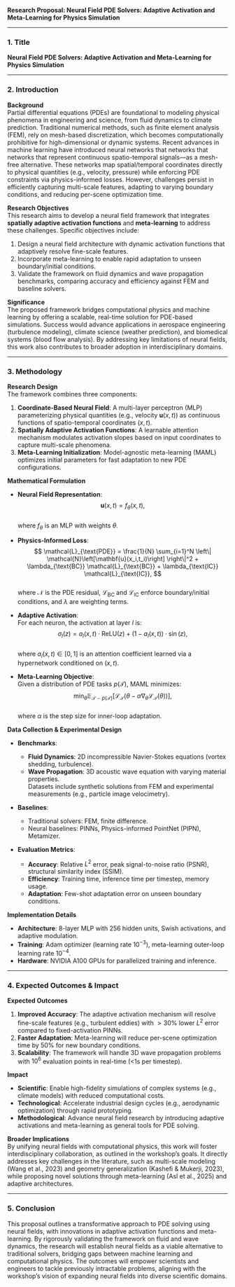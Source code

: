 **Research Proposal: Neural Field PDE Solvers: Adaptive Activation and Meta-Learning for Physics Simulation**

---

### 1. **Title**  
**Neural Field PDE Solvers: Adaptive Activation and Meta-Learning for Physics Simulation**

---

### 2. **Introduction**  
**Background**  
Partial differential equations (PDEs) are foundational to modeling physical phenomena in engineering and science, from fluid dynamics to climate prediction. Traditional numerical methods, such as finite element analysis (FEM), rely on mesh-based discretization, which becomes computationally prohibitive for high-dimensional or dynamic systems. Recent advances in machine learning have introduced neural networks that networks that networks that represent continuous spatio-temporal signals—as a mesh-free alternative. These networks map spatial/temporal coordinates directly to physical quantities (e.g., velocity, pressure) while enforcing PDE constraints via physics-informed losses. However, challenges persist in efficiently capturing multi-scale features, adapting to varying boundary conditions, and reducing per-scene optimization time.

**Research Objectives**  
This research aims to develop a neural field framework that integrates **spatially adaptive activation functions** and **meta-learning** to address these challenges. Specific objectives include:  
1. Design a neural field architecture with dynamic activation functions that adaptively resolve fine-scale features.  
2. Incorporate meta-learning to enable rapid adaptation to unseen boundary/initial conditions.  
3. Validate the framework on fluid dynamics and wave propagation benchmarks, comparing accuracy and efficiency against FEM and baseline solvers.  

**Significance**  
The proposed framework bridges computational physics and machine learning by offering a scalable, real-time solution for PDE-based simulations. Success would advance applications in aerospace engineering (turbulence modeling), climate science (weather prediction), and biomedical systems (blood flow analysis). By addressing key limitations of neural fields, this work also contributes to broader adoption in interdisciplinary domains.

---

### 3. **Methodology**  
**Research Design**  
The framework combines three components:  
1. **Coordinate-Based Neural Field**: A multi-layer perceptron (MLP) parameterizing physical quantities (e.g., velocity $\mathbf{u}(x,t)$) as continuous functions of spatio-temporal coordinates $(x,t)$.  
2. **Spatially Adaptive Activation Functions**: A learnable attention mechanism modulates activation slopes based on input coordinates to capture multi-scale phenomena.  
3. **Meta-Learning Initialization**: Model-agnostic meta-learning (MAML) optimizes initial parameters for fast adaptation to new PDE configurations.  

**Mathematical Formulation**  
- **Neural Field Representation**:  
  $$ \mathbf{u}(x,t) = f_\theta(x,t), $$  
  where $f_\theta$ is an MLP with weights $\theta$.  

- **Physics-Informed Loss**:  
  $$ \mathcal{L}_{\text{PDE}} = \frac{1}{N} \sum_{i=1}^N \left\| \mathcal{N}\left[\mathbf{u}(x_i,t_i)\right] \right\|^2 + \lambda_{\text{BC}} \mathcal{L}_{\text{BC}} + \lambda_{\text{IC}} \mathcal{L}_{\text{IC}}, $$  
  where $\mathcal{N}$ is the PDE residual, $\mathcal{L}_{\text{BC}}$ and $\mathcal{L}_{\text{IC}}$ enforce boundary/initial conditions, and $\lambda$ are weighting terms.  

- **Adaptive Activation**:  
  For each neuron, the activation at layer $l$ is:  
  $$ \sigma_l(z) = a_l(x,t) \cdot \text{ReLU}(z) + (1 - a_l(x,t)) \cdot \sin(z), $$  
  where $a_l(x,t) \in [0,1]$ is an attention coefficient learned via a hypernetwork conditioned on $(x,t)$.  

- **Meta-Learning Objective**:  
  Given a distribution of PDE tasks $p(\mathcal{T})$, MAML minimizes:  
  $$ \min_\theta \mathbb{E}_{\mathcal{T} \sim p(\mathcal{T})} \left[ \mathcal{L}_{\mathcal{T}}\left( \theta - \alpha \nabla_\theta \mathcal{L}_{\mathcal{T}}(\theta) \right) \right], $$  
  where $\alpha$ is the step size for inner-loop adaptation.  

**Data Collection & Experimental Design**  
- **Benchmarks**:  
  - **Fluid Dynamics**: 2D incompressible Navier-Stokes equations (vortex shedding, turbulence).  
  - **Wave Propagation**: 3D acoustic wave equation with varying material properties.  
  Datasets include synthetic solutions from FEM and experimental measurements (e.g., particle image velocimetry).  

- **Baselines**:  
  - Traditional solvers: FEM, finite difference.  
  - Neural baselines: PINNs, Physics-informed PointNet (PIPN), Metamizer.  

- **Evaluation Metrics**:  
  - **Accuracy**: Relative $L^2$ error, peak signal-to-noise ratio (PSNR), structural similarity index (SSIM).  
  - **Efficiency**: Training time, inference time per timestep, memory usage.  
  - **Adaptation**: Few-shot adaptation error on unseen boundary conditions.  

**Implementation Details**  
- **Architecture**: 8-layer MLP with 256 hidden units, Swish activations, and adaptive modulation.  
- **Training**: Adam optimizer (learning rate $10^{-3}$), meta-learning outer-loop learning rate $10^{-4}$.  
- **Hardware**: NVIDIA A100 GPUs for parallelized training and inference.  

---

### 4. **Expected Outcomes & Impact**  
**Expected Outcomes**  
1. **Improved Accuracy**: The adaptive activation mechanism will resolve fine-scale features (e.g., turbulent eddies) with $>30\%$ lower $L^2$ error compared to fixed-activation PINNs.  
2. **Faster Adaptation**: Meta-learning will reduce per-scene optimization time by 50% for new boundary conditions.  
3. **Scalability**: The framework will handle 3D wave propagation problems with $10^6$ evaluation points in real-time (<1s per timestep).  

**Impact**  
- **Scientific**: Enable high-fidelity simulations of complex systems (e.g., climate models) with reduced computational costs.  
- **Technological**: Accelerate industrial design cycles (e.g., aerodynamic optimization) through rapid prototyping.  
- **Methodological**: Advance neural field research by introducing adaptive activations and meta-learning as general tools for PDE solving.  

**Broader Implications**  
By unifying neural fields with computational physics, this work will foster interdisciplinary collaboration, as outlined in the workshop’s goals. It directly addresses key challenges in the literature, such as multi-scale modeling (Wang et al., 2023) and geometry generalization (Kashefi & Mukerji, 2023), while proposing novel solutions through meta-learning (Asl et al., 2025) and adaptive architectures.  

---

### 5. **Conclusion**  
This proposal outlines a transformative approach to PDE solving using neural fields, with innovations in adaptive activation functions and meta-learning. By rigorously validating the framework on fluid and wave dynamics, the research will establish neural fields as a viable alternative to traditional solvers, bridging gaps between machine learning and computational physics. The outcomes will empower scientists and engineers to tackle previously intractable problems, aligning with the workshop’s vision of expanding neural fields into diverse scientific domains.